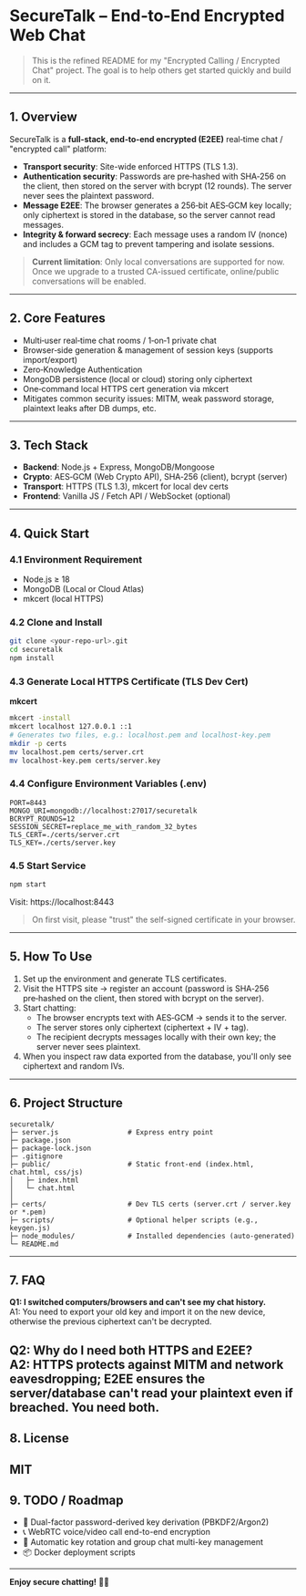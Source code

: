 # SecureTalk – End‑to‑End Encrypted Web Chat

> This is the refined README for my "Encrypted Calling / Encrypted Chat" project. The goal is to help others get started quickly and build on it.

---

## 1. Overview
SecureTalk is a  **full‑stack, end‑to‑end encrypted (E2EE)** real‑time chat / "encrypted call" platform:
- **Transport security**: Site-wide enforced HTTPS (TLS 1.3).
- **Authentication security**: Passwords are pre‑hashed with SHA‑256 on the client, then stored on the server with bcrypt (12 rounds). The server never sees the plaintext password.
- **Message E2EE**: The browser generates a 256‑bit AES‑GCM key locally; only ciphertext is stored in the database, so the server cannot read messages.
- **Integrity & forward secrecy**: Each message uses a random IV (nonce) and includes a GCM tag to prevent tampering and isolate sessions.

> **Current limitation**: Only local conversations are supported for now. Once we upgrade to a trusted CA-issued certificate, online/public conversations will be enabled.

---

## 2. Core Features
-  Multi‑user real‑time chat rooms / 1‑on‑1 private chat
-  Browser‑side generation & management of session keys (supports import/export)
-  Zero‑Knowledge Authentication
-  MongoDB persistence (local or cloud) storing only ciphertext
-  One‑command local HTTPS cert generation via mkcert
-  Mitigates common security issues: MITM, weak password storage, plaintext leaks after DB dumps, etc.

---

## 3. Tech Stack
- **Backend**: Node.js + Express, MongoDB/Mongoose
- **Crypto**: AES‑GCM (Web Crypto API), SHA‑256 (client), bcrypt (server)
- **Transport**: HTTPS (TLS 1.3), mkcert for local dev certs
- **Frontend**: Vanilla JS / Fetch API / WebSocket (optional)

---

## 4. Quick Start
### 4.1 Environment Requirement
- Node.js ≥ 18
- MongoDB (Local or Cloud Atlas)
- mkcert (local HTTPS)

### 4.2 Clone and Install
```bash
git clone <your-repo-url>.git
cd securetalk
npm install
```

### 4.3 Generate Local HTTPS Certificate (TLS Dev Cert)

**mkcert**
```bash
mkcert -install
mkcert localhost 127.0.0.1 ::1
# Generates two files, e.g.: localhost.pem and localhost-key.pem
mkdir -p certs
mv localhost.pem certs/server.crt
mv localhost-key.pem certs/server.key
```

### 4.4 Configure Environment Variables (.env)
```dotenv
PORT=8443
MONGO_URI=mongodb://localhost:27017/securetalk
BCRYPT_ROUNDS=12
SESSION_SECRET=replace_me_with_random_32_bytes
TLS_CERT=./certs/server.crt
TLS_KEY=./certs/server.key
```

### 4.5 Start Service
```bash
npm start
```
Visit: https://localhost:8443

> On first visit, please "trust" the self-signed certificate in your browser.

---

## 5. How To Use
1. Set up the environment and generate TLS certificates.
2. Visit the HTTPS site → register an account (password is SHA‑256 pre‑hashed on the client, then stored with bcrypt on the server).
3. Start chatting:
   - The browser encrypts text with AES‑GCM → sends it to the server.
   - The server stores only ciphertext (ciphertext + IV + tag).
   - The recipient decrypts messages locally with their own key; the server never sees plaintext.
4. When you inspect raw data exported from the database, you'll only see ciphertext and random IVs.

---

## 6. Project Structure
```
securetalk/
├─ server.js                 # Express entry point
├─ package.json
├─ package-lock.json
├─ .gitignore
├─ public/                   # Static front-end (index.html, chat.html, css/js)
│   ├─ index.html
│   └─ chat.html
│   
├─ certs/                    # Dev TLS certs (server.crt / server.key or *.pem)
├─ scripts/                  # Optional helper scripts (e.g., keygen.js)
├─ node_modules/             # Installed dependencies (auto-generated)
└─ README.md
```

---

## 7. FAQ
**Q1: I switched computers/browsers and can't see my chat history.**  
A1: You need to export your old key and import it on the new device, otherwise the previous ciphertext can't be decrypted.

**Q2: Why do I need both HTTPS and E2EE?**  
A2: HTTPS protects against MITM and network eavesdropping; E2EE ensures the server/database can't read your plaintext even if breached. You need both.
---

## 8. License
MIT
---

## 9. TODO / Roadmap
- 🔐 Dual-factor password-derived key derivation (PBKDF2/Argon2)
- 📞 WebRTC voice/video call end-to-end encryption
- 🔑 Automatic key rotation and group chat multi-key management
- 📦 Docker deployment scripts

---

**Enjoy secure chatting!** 🔐💬
